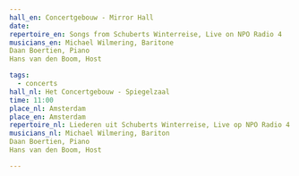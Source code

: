 ```yaml
---
hall_en: Concertgebouw - Mirror Hall
date:
repertoire_en: Songs from Schuberts Winterreise, Live on NPO Radio 4
musicians_en: Michael Wilmering, Baritone
Daan Boertien, Piano
Hans van den Boom, Host

tags:
  - concerts
hall_nl: Het Concertgebouw - Spiegelzaal
time: 11:00
place_nl: Amsterdam
place_en: Amsterdam
repertoire_nl: Liederen uit Schuberts Winterreise, Live op NPO Radio 4
musicians_nl: Michael Wilmering, Bariton
Daan Boertien, Piano
Hans van den Boom, Host

---
```



